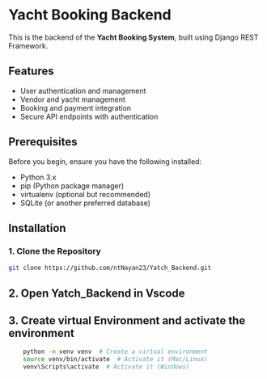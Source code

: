 # Yacht Booking Backend

This is the backend of the **Yacht Booking System**, built using Django REST Framework.

## Features
- User authentication and management
- Vendor and yacht management
- Booking and payment integration
- Secure API endpoints with authentication

## Prerequisites
Before you begin, ensure you have the following installed:
- Python 3.x
- pip (Python package manager)
- virtualenv (optional but recommended)
- SQLite (or another preferred database)

## Installation

### 1. Clone the Repository
```bash
git clone https://github.com/ntNayan23/Yatch_Backend.git
```
## 2. Open Yatch_Backend in Vscode 
## 3. Create virtual Environment and activate the environment
```bash
    python -m venv venv  # Create a virtual environment
    source venv/bin/activate  # Activate it (Mac/Linux)
    venv\Scripts\activate  # Activate it (Windows)
```


